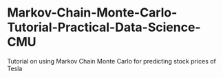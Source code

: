 # Markov-Chain-Monte-Carlo-Tutorial-Practical-Data-Science-CMU

Tutorial on using Markov Chain Monte Carlo for predicting stock prices of Tesla
